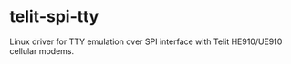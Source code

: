 # telit-spi-tty
Linux driver for TTY emulation over SPI interface with Telit HE910/UE910 cellular modems.
